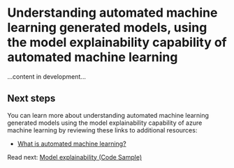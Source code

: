 # Understanding automated machine learning generated models, using the model explainability capability of automated machine learning

...content in development...

## Next steps

You can learn more about understanding automated machine learning generated models using the model explainability capability of azure machine learning by reviewing these links to additional resources:

- [What is automated machine learning?](https://docs.microsoft.com/en-us/azure/machine-learning/service/concept-automated-ml)

Read next: [Model explainability (Code Sample)](./automl-model-explainability-code-sample.md)